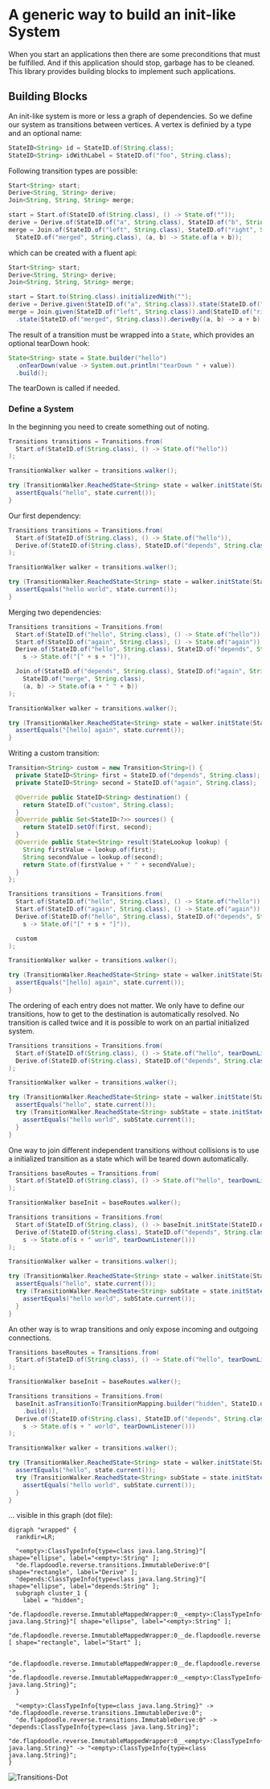 # A generic way to build an init-like System

When you start an applications then there are some preconditions that must be fulfilled. 
And if this application should stop, garbage has to be cleaned. This library provides building blocks to implement
such applications. 

## Building Blocks

An init-like system is more or less a graph of dependencies. So we define our system as transitions between vertices. 
A vertex is definied by a type and an optional name:

```java
StateID<String> id = StateID.of(String.class);
StateID<String> idWithLabel = StateID.of("foo", String.class);
```

Following transition types are possible:

```java
Start<String> start;
Derive<String, String> derive;
Join<String, String, String> merge;

start = Start.of(StateID.of(String.class), () -> State.of(""));
derive = Derive.of(StateID.of("a", String.class), StateID.of("b", String.class), State::of);
merge = Join.of(StateID.of("left", String.class), StateID.of("right", String.class),
  StateID.of("merged", String.class), (a, b) -> State.of(a + b));
```

which can be created with a fluent api:

```java
Start<String> start;
Derive<String, String> derive;
Join<String, String, String> merge;

start = Start.to(String.class).initializedWith("");
derive = Derive.given(StateID.of("a", String.class)).state(StateID.of("b", String.class)).deriveBy(it -> it);
merge = Join.given(StateID.of("left", String.class)).and(StateID.of("right", String.class))
  .state(StateID.of("merged", String.class)).deriveBy((a, b) -> a + b);
```

The result of a transition must be wrapped into a `State`, which provides an optional tearDown hook:

```java
State<String> state = State.builder("hello")
  .onTearDown(value -> System.out.println("tearDown " + value))
  .build();
```

The tearDown is called if needed.

### Define a System

In the beginning you need to create something out of noting.

```java
Transitions transitions = Transitions.from(
  Start.of(StateID.of(String.class), () -> State.of("hello"))
);

TransitionWalker walker = transitions.walker();

try (TransitionWalker.ReachedState<String> state = walker.initState(StateID.of(String.class))) {
  assertEquals("hello", state.current());
}

```

Our first dependency:

```java
Transitions transitions = Transitions.from(
  Start.of(StateID.of(String.class), () -> State.of("hello")),
  Derive.of(StateID.of(String.class), StateID.of("depends", String.class), s -> State.of(s + " world"))
);

TransitionWalker walker = transitions.walker();

try (TransitionWalker.ReachedState<String> state = walker.initState(StateID.of("depends", String.class))) {
  assertEquals("hello world", state.current());
}
```

Merging two dependencies:

```java
Transitions transitions = Transitions.from(
  Start.of(StateID.of("hello", String.class), () -> State.of("hello")),
  Start.of(StateID.of("again", String.class), () -> State.of("again")),
  Derive.of(StateID.of("hello", String.class), StateID.of("depends", String.class),
    s -> State.of("[" + s + "]")),

  Join.of(StateID.of("depends", String.class), StateID.of("again", String.class),
    StateID.of("merge", String.class),
    (a, b) -> State.of(a + " " + b))
);

TransitionWalker walker = transitions.walker();

try (TransitionWalker.ReachedState<String> state = walker.initState(StateID.of("merge", String.class))) {
  assertEquals("[hello] again", state.current());
}
```

Writing a custom transition:

```java
Transition<String> custom = new Transition<String>() {
  private StateID<String> first = StateID.of("depends", String.class);
  private StateID<String> second = StateID.of("again", String.class);

  @Override public StateID<String> destination() {
    return StateID.of("custom", String.class);
  }
  @Override public Set<StateID<?>> sources() {
    return StateID.setOf(first, second);
  }
  @Override public State<String> result(StateLookup lookup) {
    String firstValue = lookup.of(first);
    String secondValue = lookup.of(second);
    return State.of(firstValue + " " + secondValue);
  }
};

Transitions transitions = Transitions.from(
  Start.of(StateID.of("hello", String.class), () -> State.of("hello")),
  Start.of(StateID.of("again", String.class), () -> State.of("again")),
  Derive.of(StateID.of("hello", String.class), StateID.of("depends", String.class),
    s -> State.of("[" + s + "]")),

  custom
);

TransitionWalker walker = transitions.walker();

try (TransitionWalker.ReachedState<String> state = walker.initState(StateID.of("custom", String.class))) {
  assertEquals("[hello] again", state.current());
}
```

The ordering of each entry does not matter. We only have to define our transitions, how to get to the destination is automatically resolved.
No transition is called twice and it is possible to work on an partial initialized system.

```java
Transitions transitions = Transitions.from(
  Start.of(StateID.of(String.class), () -> State.of("hello", tearDownListener())),
  Derive.of(StateID.of(String.class), StateID.of("depends", String.class), s -> State.of(s + " world", tearDownListener()))
);

TransitionWalker walker = transitions.walker();

try (TransitionWalker.ReachedState<String> state = walker.initState(StateID.of(String.class))) {
  assertEquals("hello", state.current());
  try (TransitionWalker.ReachedState<String> subState = state.initState(StateID.of("depends", String.class))) {
    assertEquals("hello world", subState.current());
  }
}
```

One way to join different independent transitions without collisions is to use a initialized
transition as a state which will be teared down automatically.

```java
Transitions baseRoutes = Transitions.from(
  Start.of(StateID.of(String.class), () -> State.of("hello", tearDownListener()))
);

TransitionWalker baseInit = baseRoutes.walker();

Transitions transitions = Transitions.from(
  Start.of(StateID.of(String.class), () -> baseInit.initState(StateID.of(String.class)).asState()),
  Derive.of(StateID.of(String.class), StateID.of("depends", String.class),
    s -> State.of(s + " world", tearDownListener()))
);

TransitionWalker walker = transitions.walker();

try (TransitionWalker.ReachedState<String> state = walker.initState(StateID.of(String.class))) {
  assertEquals("hello", state.current());
  try (TransitionWalker.ReachedState<String> subState = state.initState(StateID.of("depends", String.class))) {
    assertEquals("hello world", subState.current());
  }
}
```

An other way is to wrap transitions and only expose incoming and outgoing connections.

```java
Transitions baseRoutes = Transitions.from(
  Start.of(StateID.of(String.class), () -> State.of("hello", tearDownListener()))
);

TransitionWalker baseInit = baseRoutes.walker();

Transitions transitions = Transitions.from(
  baseInit.asTransitionTo(TransitionMapping.builder("hidden", StateID.of(String.class))
    .build()),
  Derive.of(StateID.of(String.class), StateID.of("depends", String.class),
    s -> State.of(s + " world", tearDownListener()))
);

TransitionWalker walker = transitions.walker();

try (TransitionWalker.ReachedState<String> state = walker.initState(StateID.of(String.class))) {
  assertEquals("hello", state.current());
  try (TransitionWalker.ReachedState<String> subState = state.initState(StateID.of("depends", String.class))) {
    assertEquals("hello world", subState.current());
  }
}

```

... visible in this graph (dot file):

```
digraph "wrapped" {
  rankdir=LR;

  "<empty>:ClassTypeInfo{type=class java.lang.String}"[ shape="ellipse", label="<empty>:String" ];
  "de.flapdoodle.reverse.transitions.ImmutableDerive:0"[ shape="rectangle", label="Derive" ];
  "depends:ClassTypeInfo{type=class java.lang.String}"[ shape="ellipse", label="depends:String" ];
  subgraph cluster_1 {
    label = "hidden";
    "de.flapdoodle.reverse.ImmutableMappedWrapper:0__<empty>:ClassTypeInfo{type=class java.lang.String}"[ shape="ellipse", label="<empty>:String" ];
    "de.flapdoodle.reverse.ImmutableMappedWrapper:0__de.flapdoodle.reverse.transitions.ImmutableStart:0"[ shape="rectangle", label="Start" ];

    "de.flapdoodle.reverse.ImmutableMappedWrapper:0__de.flapdoodle.reverse.transitions.ImmutableStart:0" -> "de.flapdoodle.reverse.ImmutableMappedWrapper:0__<empty>:ClassTypeInfo{type=class java.lang.String}";
  }

  "<empty>:ClassTypeInfo{type=class java.lang.String}" -> "de.flapdoodle.reverse.transitions.ImmutableDerive:0";
  "de.flapdoodle.reverse.transitions.ImmutableDerive:0" -> "depends:ClassTypeInfo{type=class java.lang.String}";
  "de.flapdoodle.reverse.ImmutableMappedWrapper:0__<empty>:ClassTypeInfo{type=class java.lang.String}" -> "<empty>:ClassTypeInfo{type=class java.lang.String}";
}

```

![Transitions-Dot](HowToBuildAndUseTransitions.svg)